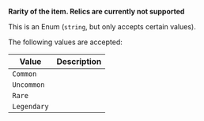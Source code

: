 **Rarity of the item. Relics are currently not supported**

This is an Enum (`string`, but only accepts certain values). 

The following values are accepted:

|   Value   |Description|
|-----------|-----------|
|  `Common` |           |
| `Uncommon`|           |
|   `Rare`  |           |
|`Legendary`|           |